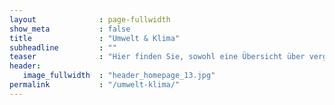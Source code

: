 ```yaml
---
layout              : page-fullwidth
show_meta           : false
title               : "Umwelt & Klima"
subheadline         : ""
teaser              : "Hier finden Sie, sowohl eine Übersicht über vergangene Veranstaltungen und gehaltene Seminare, als auch die für die zukunft geplanten und mein allgemeines Angebot."
header:
   image_fullwidth  : "header_homepage_13.jpg"
permalink           : "/umwelt-klima/"
---
```


<h2 id="Bisherige Veranstaltugen und Seminare"></h2>

<h2 id="Geplante Veranstaltugen"></h2>

<h2 id="Angebot"></h2>
